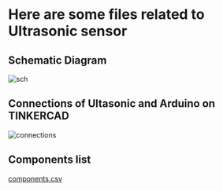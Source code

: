 # Here are some files related to Ultrasonic sensor
## Schematic Diagram
![sch](https://user-images.githubusercontent.com/72257400/148653296-28868361-82ee-4009-8755-e39a80add0ba.png)


## Connections of Ultasonic and Arduino on TINKERCAD
![connections](https://user-images.githubusercontent.com/72257400/148653334-5fe704a9-f88b-407d-b861-cc14c95ec4b1.png)

## Components list
[components.csv](https://github.com/yatharthagr7/Electronics/files/7833655/components.csv)


